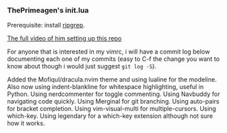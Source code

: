 ### ThePrimeagen's init.lua
Prerequisite: install [ripgrep](https://github.com/BurntSushi/ripgrep).

[The full video of him setting up this repo](https://www.youtube.com/watch?v=w7i4amO_zaE)

For anyone that is interested in my vimrc, i will have a commit log below
documenting each one of my commits (easy to C-f the change you want to know
about though i would just suggest `git log -S`).

Added the Mofiqul/dracula.nvim theme and using lualine for the modeline.
Also now using indent-blankline for whitespace highlighting, useful in Python.
Using nerdcommenter for toggle commenting.
Using Navbuddy for navigating code quickly.
Using Merginal for git branching.
Using auto-pairs for bracket completion.
Using vim-visual-multi for multiple-cursors.
Using which-key.
Using legendary for a which-key extension although not sure how it works.
